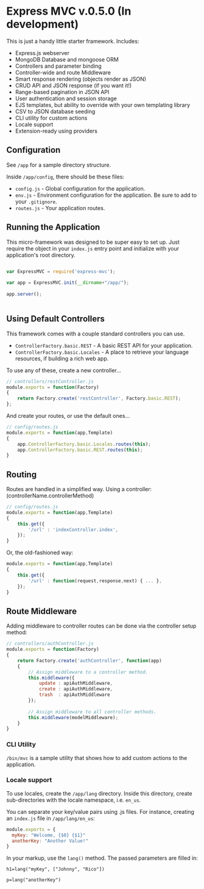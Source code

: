 # Express MVC v.0.5.0 (In development)

This is just a handy little starter framework. Includes:

- Express.js webserver
- MongoDB Database and mongoose ORM
- Controllers and parameter binding
- Controller-wide and route Middleware
- Smart response rendering (objects render as JSON)
- CRUD API and JSON response (if you want it!)
- Range-based pagination in JSON API
- User authentication and session storage
- EJS templates, but ability to override with your own templating library
- CSV to JSON database seeding
- CLI utility for custom actions
- Locale support
- Extension-ready using providers

## Configuration

See `/app` for a sample directory structure.

Inside `/app/config`, there should be these files:

- `config.js` - Global configuration for the application.
- `env.js` - Environment configuration for the application. Be sure to add to your `.gitignore`.
- `routes.js` - Your application routes.

## Running the Application

This micro-framework was designed to be super easy to set up. Just require the object in your `index.js` entry point and initialize with your application's root directory.

```javascript

var ExpressMVC = require('express-mvc');
 
var app = ExpressMVC.init(__dirname+"/app/");
 
app.server();
 
```

## Using Default Controllers

This framework comes with a couple standard controllers you can use.

- `ControllerFactory.basic.REST` - A basic REST API for your application.
- `ControllerFactory.basic.Locales` - A place to retrieve your language resources, if building a rich web app.

To use any of these, create a new controller...

```javascript
// controllers/restController.js
module.exports = function(Factory)
{
    return Factory.create('restController', Factory.basic.REST);
};

```

And create your routes, or use the default ones...

```javascript
// config/routes.js
module.exports = function(app,Template)
{
    app.ControllerFactory.basic.Locales.routes(this);
    app.ControllerFactory.basic.REST.routes(this);
}

```


## Routing

Routes are handled in a simplified way. Using a controller: (controllerName.controllerMethod)

```javascript
// config/routes.js
module.exports = function(app,Template)
{
    this.get({
        '/url' : 'indexController.index',
    });
}

```

Or, the old-fashioned way:

```javascript
module.exports = function(app,Template)
{
    this.get({
        '/url' : function(request,response,next) { ... },
    });
}

```

## Route Middleware

Adding middleware to controller routes can be done via the controller setup method:

```javascript
// controllers/authController.js
module.exports = function(Factory)
{
    return Factory.create('authController', function(app)
    {
        // Assign middleware to a controller method.
        this.middleware({
            update : apiAuthMiddleware,
            create : apiAuthMiddleware,
            trash  : apiAuthMiddleware
        });
                    
        // Assign middleware to all controller methods.
        this.middleware(modelMiddleware);
    }
}
```



### CLI Utility

`/bin/mvc` is a sample utility that shows how to add custom actions to the application. 


### Locale support

To use locales, create the `/app/lang` directory. Inside this directory, create sub-directories with the locale namespace, i.e. `en_us`.

You can separate your key/value pairs using .js files. For instance, creating an `index.js` file in `/app/lang/en_us`:

```javascript
module.exports = {
  myKey: "Welcome, {$0} {$1}"
  anotherKey: "Another Value!"
}
```

In your markup, use the `lang()` method. The passed parameters are filled in:

```
h1=lang("myKey", ["Johnny", "Rico"])

p=lang("anotherKey")
```

